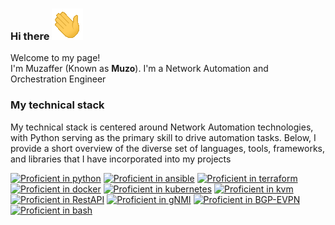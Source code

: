 ### Hi there  ![alt text](pics/waving_hand.gif)

<p>Welcome to my page! </br> I'm Muzaffer (Known as <b>Muzo</b>). I'm a Network Automation and Orchestration Engineer</p>

<h3>My technical stack</h3>

My technical stack is centered around Network Automation technologies, with Python serving as the primary skill to drive automation tasks. Below, I provide a short overview of the diverse set of languages, tools, frameworks, and libraries that I have incorporated into my projects


                                                         
[![Proficient in python](https://badgen.net/badge/Proficient%20in/Python?color=blue&style=plastic)](https://badgen.net/)
[![Proficient in ansible](https://badgen.net/badge/Proficient%20in/Ansible?color=blue&style=plastic)](https://badgen.net/)
[![Proficient in terraform](https://badgen.net/badge/Proficient%20in/Terraform?color=blue&style=plastic)](https://badgen.net/)
[![Proficient in docker](https://badgen.net/badge/Proficient%20in/Docker?color=blue&style=plastic)](https://badgen.net/)
[![Proficient in kubernetes](https://badgen.net/badge/Proficient%20in/Kubernetes?color=blue&style=plastic)](https://badgen.net/)
[![Proficient in kvm](https://badgen.net/badge/Proficient%20in/kvm?color=blue&style=plastic)](https://badgen.net/)
[![Proficient in RestAPI](https://badgen.net/badge/Proficient%20in/RestAPI?color=blue&style=plastic)](https://badgen.net/)
[![Proficient in gNMI](https://badgen.net/badge/Proficient%20in/gNMI?color=blue&style=plastic)](https://badgen.net/)
[![Proficient in BGP-EVPN](https://badgen.net/badge/Proficient%20in/BGP-EVPN?color=blue&style=plastic)](https://badgen.net/)
[![Proficient in bash](https://badgen.net/badge/Proficient%20in/Bash?color=blue&style=plastic)](https://badgen.net/)






